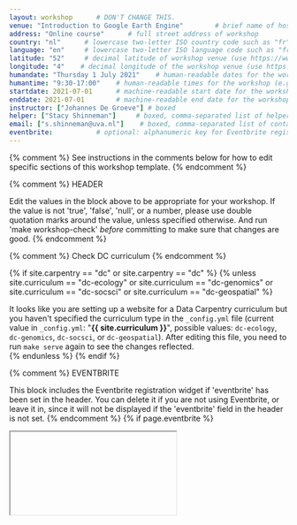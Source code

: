 ```yaml
---
layout: workshop      # DON'T CHANGE THIS.
venue: "Introduction to Google Earth Engine"        # brief name of host site without address 
address: "Online course"      # full street address of workshop 
country: "nl"      # lowercase two-letter ISO country code such as "fr" (see https://en.wikipedia.org/wiki/ISO_3166-1#Current_codes)
language: "en"     # lowercase two-letter ISO language code such as "fr" (see https://en.wikipedia.org/wiki/List_of_ISO_639-1_codes)
latitude: "52"     # decimal latitude of workshop venue (use https://www.latlong.net/)
longitude: "4"    # decimal longitude of the workshop venue (use https://www.latlong.net)
humandate: "Thursday 1 July 2021"    # human-readable dates for the workshop (e.g., "Feb 17-18, 2020")
humantime: "9:30-17:00"    # human-readable times for the workshop (e.g., "9:00 am - 4:30 pm")
startdate: 2021-07-01      # machine-readable start date for the workshop in YYYY-MM-DD format like 2015-01-01
enddate: 2021-07-01        # machine-readable end date for the workshop in YYYY-MM-DD format like 2015-01-02
instructor: ["Johannes De Groeve"] # boxed
helper: ["Stacy Shinneman"]     # boxed, comma-separated list of helpers' names, like ["Marlyn Wescoff", "Fran Bilas", "Ruth Lichterman"]
email: ["s.shinneman@uva.nl"]    # boxed, comma-separated list of contact email addresses for the host
eventbrite:           # optional: alphanumeric key for Eventbrite registration, e.g., "1234567890AB" (if Eventbrite is being used)
---
```


{% comment %} See instructions in the comments below for how to edit specific sections of this workshop template. {% endcomment %}

{% comment %}
HEADER

Edit the values in the block above to be appropriate for your workshop.
If the value is not 'true', 'false', 'null', or a number, please use
double quotation marks around the value, unless specified otherwise.
And run 'make workshop-check' *before* committing to make sure that changes are good.
{% endcomment %}



{% comment %}
Check DC curriculum
{% endcomment %}

{% if site.carpentry == "dc" or site.carpentry == "dc" %}
{% unless site.curriculum == "dc-ecology" or site.curriculum == "dc-genomics" or site.curriculum == "dc-socsci" or site.curriculum == "dc-geospatial" %}
<div class="alert alert-warning">
It looks like you are setting up a website for a Data Carpentry curriculum but you haven't specified the curriculum type in the <code>_config.yml</code> file (current value in <code>_config.yml</code>: "<strong>{{ site.curriculum }}</strong>", possible values: <code>dc-ecology</code>, <code>dc-genomics</code>, <code>dc-socsci</code>, or <code>dc-geospatial</code>). After editing this file, you need to run <code>make serve</code> again to see the changes reflected.
</div>
{% endunless %}
{% endif %}

{% comment %}
EVENTBRITE

This block includes the Eventbrite registration widget if
'eventbrite' has been set in the header.  You can delete it if you
are not using Eventbrite, or leave it in, since it will not be
displayed if the 'eventbrite' field in the header is not set.
{% endcomment %}
{% if page.eventbrite %}
<iframe
</iframe>
{% endif %}


<h2 id="general">General Information</h2>

{% comment %}
INTRODUCTION

Edit the general explanatory paragraph below if you want to change
the pitch.
{% endcomment %}
{% if site.carpentry == "swc" %}
{% include swc/intro.html %}
{% elsif site.carpentry == "dc" %}
{% include dc/intro.html %}
{% elsif site.carpentry == "lc" %}
{% include lc/intro.html %}
{% endif %}

{% comment %}
AUDIENCE

Explain who your audience is.  (In particular, tell readers if the
workshop is only open to people from a particular institution.
{% endcomment %}
{% if site.carpentry == "swc" %}
{% include swc/who.html %}
{% elsif site.carpentry == "dc" %}
{% include dc/who.html %}
{% elsif site.carpentry == "lc" %}
{% include lc/who.html %}
{% endif %}

{% comment %}
LOCATION

This block displays the address and links to maps showing directions
if the latitude and longitude of the workshop have been set.  You
can use https://itouchmap.com/latlong.html to find the lat/long of an
address.
{% endcomment %}

<p id="description">
  <strong>Google Earth Engine</strong> combines a multi-petabyte catalog of satellite imagery and geospatial datasets with planetary-scale analysis capabilities and makes it available for scientists, researchers, and developers to detect changes, map trends, and quantify differences on the Earth's surface. It is also a tool for analyzing geospatial information. It has a searchable data catalog, including the entire EROS (USGS/NASA) Landsat catalog, numerous MODIS datasets, Sentinel-1 data, NAIP data, precipitation data, sea surface temperature data, CHIRPS climate data, and elevation data. Users can also upload their own data for analysis in Earth Engine, with full control over access.
</p> 

<p id="rooms">
  <strong>Online course:</strong> We will meet using Zoom. Each session will begin in the main room with a short presentation by the instructor to help you get started with the module. Participants will then go to breakout rooms to work together on the module in groups of 2-3. Instructors and helpers will be available at all times for questions and problem solving. Like other Carpentries workshops, you will be learning by "coding along". To do this, you will need to have both the window for R and the window for the Zoom video conference client open. In order to see both at once, we recommend using one of the following set up options: 1) two monitors, 2) two devices, or 3) divide your screen. This <a href="https://carpentries.org/blog/2020/06/online-workshop-logistics-and_screen-layouts/">blog post</a> includes detailed information on how to set up your screen to follow along during the workshop.
</p> 

{% comment %}
DATE

This block displays the date and links to Google Calendar.
{% endcomment %}
{% if page.humandate %}
<p id="when">
  <strong>When:</strong>
  {{page.humandate}}.
  {% include workshop_calendar.html %}
</p>
{% endif %}

{% comment %}
ACCESSIBILITY

Modify the block below if there are any barriers to accessibility or
special instructions.
{% endcomment %}
<p id="accessibility">
  <strong>Accessibility:</strong> We are committed to making this workshop
  accessible to everybody. If we can help making learning easier for
  you, please get in touch (using contact details below) and we will
  try our best to help.
</p>

{% comment %}
CONTACT EMAIL ADDRESS

Display the contact email address set in the configuration file.
{% endcomment %}
<p id="contact">
  <strong>Contact</strong>:
  Please email
  {% if page.email %}
  {% for email in page.email %}
  {% if forloop.last and page.email.size > 1 %}
  or
  {% else %}
  {% unless forloop.first %}
  ,
  {% endunless %}
  {% endif %}
  <a href='mailto:{{email}}'>{{email}}</a>
  {% endfor %}
  {% else %}
  to-be-announced
  {% endif %}
  for more information.
</p>

{% comment%}
CODE OF CONDUCT
{% endcomment %}
<h2 id="code-of-conduct">Code of Conduct</h2>

<p>
Everyone who participates in Carpentries activities is required to conform to the <a href="https://docs.carpentries.org/topic_folders/policies/code-of-conduct.html">Code of Conduct</a>.This document also outlines how to report an incident if needed.
</p>

<p class="text-center">
  <a href="https://goo.gl/forms/KoUfO53Za3apOuOK2">
    <button type="button" class="btn btn-info">Report a Code of Conduct Incident</button>
  </a>
</p>

{% comment%}
SCHEDULE
To make the table bigger or smaller, adjust the number in <div class="col-md-12">
{% endcomment %}

<h2>Schedule</h2>
<div class="row">
  <div class="col-md-9">
    <table class="table center">
      <tr>
        <td><a href="https://geohackweek.github.io/GoogleEarthEngine/00-access-javascript/"> GEE Access and JavaScript Tips</a> </td>
        <td>How do I get an account? <br> What are some JavaScript basics?
        </td>
        </tr>
      <tr>
        <td><a href="https://geohackweek.github.io/GoogleEarthEngine/01-introduction/"> Introduction to Google Earth Engine </a> </td>
        <td>What is Google Earth Engine? <br>What are the strengths and limitations of this platform?
        </td>
        </tr>
      <tr>
        <td><a href="https://geohackweek.github.io/GoogleEarthEngine/02-code-editor/"> Code Editor </a> </td>
        <td>What are the key features of the online code editor? <br>Where can I go for help while learning GEE? <br>How do I search for and import datasets? How do I create, share and save scripts?
        </td>
        </tr>
      <tr>
        <td><a href="https://geohackweek.github.io/GoogleEarthEngine/03-load-imagery/"> Accessing Satellite Imagery </a> </td>
        <td>How do I acquire satellite imagery at regional scales? <br>How can I make image mosaics? <br>How can I use vector data? <br>How do I export images?
        </td>
        </tr>
      <tr>
        <td><a href="https://geohackweek.github.io/GoogleEarthEngine/04-reducers/"> Temporal and Spatial Reducers </a> </td>
        <td>How do I aggregate a time series of raster data over a time period? <br>How do I summarize data by vector regions? <br>How do I export tabular data summaries?
        </td>
        </tr>
      <tr>
        <td><a href="https://geohackweek.github.io/GoogleEarthEngine/05-classify-imagery/"> Supervised Classification of Satellite Imagery </a> </td>
        <td>What machine learning techniques are available in GEE? <br>How do I perform supervised classification of satellite imagery? <br>How do I assess the accuracy of my        classifier? <br>How do I create my own geometries manually?
        </td>
        </tr>
      <tr>
        <td><a href="https://geohackweek.github.io/GoogleEarthEngine/06-time-series/"> Time Series </a> </td>
        <td>How do I create a time series for a given location? <br>How can I plot that time series within Google Earth Engine? <br>How do I make that plot interactive?
        </td>
        </tr>
      <tr>
        <td><a href="https://geohackweek.github.io/GoogleEarthEngine/07-wrap-up/"> Wrap-Up </a> </td>
        <td> What are the most important GEE resources? <br>Where do I find answers to my questions about GEE? <br>What is happening under the hood in Earth Engine?
        </td>
        </tr>
    </table>
  </div>

{% comment%}
SETUP
{% endcomment %}

<h2 id="setup">Setup</h2>
<p>
To get access to Earth Engine, please fill out the form at signup.earthengine.google.com. You will receive an email titled "Welcome to Google Earth Engine" with instructions for getting started.

{% comment%}
CREDITS
{% endcomment %}

<h2>Credits</h2>
<p>
All geohackweek instructional material is made available under the <a href="https://creativecommons.org/licenses/by/4.0/"> Creative Commons Attribution license.




